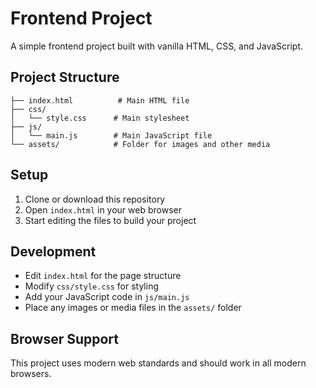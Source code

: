 # Frontend Project

A simple frontend project built with vanilla HTML, CSS, and JavaScript.

## Project Structure

```
├── index.html          # Main HTML file
├── css/
│   └── style.css      # Main stylesheet
├── js/
│   └── main.js        # Main JavaScript file
└── assets/            # Folder for images and other media
```

## Setup

1. Clone or download this repository
2. Open `index.html` in your web browser
3. Start editing the files to build your project

## Development

- Edit `index.html` for the page structure
- Modify `css/style.css` for styling
- Add your JavaScript code in `js/main.js`
- Place any images or media files in the `assets/` folder

## Browser Support

This project uses modern web standards and should work in all modern browsers. 